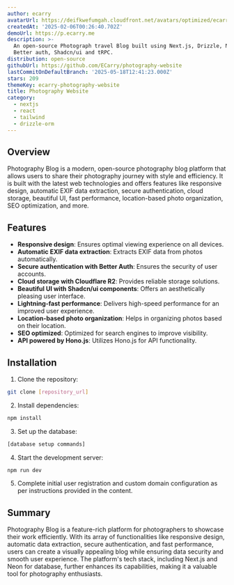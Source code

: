 ```yaml
---
author: ecarry
avatarUrl: https://deifkwefumgah.cloudfront.net/avatars/optimized/ecarry-photography-website-avatar-128.webp
createdAt: '2025-02-06T00:26:40.702Z'
demoUrl: https://p.ecarry.me
description: >-
  An open-source Photograph travel Blog built using Next.js, Drizzle, Neon,
  Better auth, Shadcn/ui and tRPC.
distribution: open-source
githubUrl: https://github.com/ECarry/photography-website
lastCommitOnDefaultBranch: '2025-05-18T12:41:23.000Z'
stars: 209
themeKey: ecarry-photography-website
title: Photography Website
category:
  - nextjs
  - react
  - tailwind
  - drizzle-orm
---
```

## Overview
Photography Blog is a modern, open-source photography blog platform that allows users to share their photography journey with style and efficiency. It is built with the latest web technologies and offers features like responsive design, automatic EXIF data extraction, secure authentication, cloud storage, beautiful UI, fast performance, location-based photo organization, SEO optimization, and more. 

## Features
- **Responsive design**: Ensures optimal viewing experience on all devices.
- **Automatic EXIF data extraction**: Extracts EXIF data from photos automatically.
- **Secure authentication with Better Auth**: Ensures the security of user accounts.
- **Cloud storage with Cloudflare R2**: Provides reliable storage solutions.
- **Beautiful UI with Shadcn/ui components**: Offers an aesthetically pleasing user interface.
- **Lightning-fast performance**: Delivers high-speed performance for an improved user experience.
- **Location-based photo organization**: Helps in organizing photos based on their location.
- **SEO optimized**: Optimized for search engines to improve visibility.
- **API powered by Hono.js**: Utilizes Hono.js for API functionality.

## Installation
1. Clone the repository:
```bash
git clone [repository_url]
```
2. Install dependencies:
```bash
npm install
```
3. Set up the database:
```bash
[database setup commands]
```
4. Start the development server:
```bash
npm run dev
```
5. Complete initial user registration and custom domain configuration as per instructions provided in the content.

## Summary
Photography Blog is a feature-rich platform for photographers to showcase their work efficiently. With its array of functionalities like responsive design, automatic data extraction, secure authentication, and fast performance, users can create a visually appealing blog while ensuring data security and smooth user experience. The platform's tech stack, including Next.js and Neon for database, further enhances its capabilities, making it a valuable tool for photography enthusiasts.